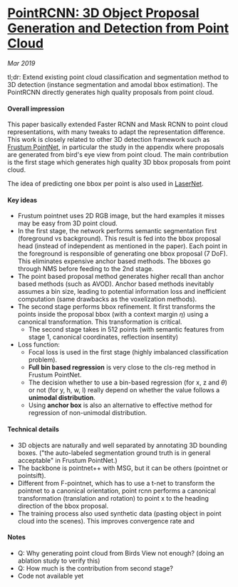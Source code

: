 # [PointRCNN: 3D Object Proposal Generation and Detection from Point Cloud](https://arxiv.org/abs/1812.04244)

_Mar 2019_

tl;dr: Extend existing point cloud classification and segmentation method to 3D detection (instance segmentation and amodal bbox estimation). The PointRCNN directly generates high quality proposals from point cloud.

#### Overall impression
This paper basically extended Faster RCNN and Mask RCNN to point cloud representations, with many tweaks to adapt the representation difference. This work is closely related to other 3D detection framework such as [Frustum PointNet](frustum_pointnet.md), in particular the study in the appendix where proposals are generated from bird's eye view from point cloud. The main contribution is the first stage which generates high quality 3D bbox proposals from point cloud.

The idea of predicting one bbox per point is also used in [LaserNet](lasernet.md).

#### Key ideas
- Frustum pointnet uses 2D RGB image, but the hard examples it misses may be easy from 3D point cloud.
- In the first stage, the network performs semantic segmentation first (foreground vs background). This result is fed into the bbox proposal head (instead of independent as mentioned in the paper). Each point in the foreground is responsible of generating one bbox proposal (7 DoF). This eliminates expensive anchor based methods. The bboxes go through NMS before feeding to the 2nd stage.
- The point based proposal method generates higher recall than anchor based methods (such as AVOD). Anchor based methods inevitably assumes a bin size, leading to potential information loss and inefficient computation (same drawbacks as the voxelization methods).
- The second stage performs bbox refinement. It first transforms the points inside the proposal bbox (with a context margin $\eta$) using a canonical transformation. This transformation is critical.
	- The second stage takes in 512 points (with semantic features from stage 1, canonical coordinates, reflection insentity)
- Loss function:
	- Focal loss is used in the first stage (highly imbalanced classification problem).
	- **Full bin based regression** is very close to the cls-reg method in Frustum PointNet. 
	- The decision whether to use a bin-based regression (for x, z and $\theta$) or not (for y, h, w, l) really depend on whether the value follows a **unimodal distribution**.
	- Using **anchor box** is also an alternative to effective method for regression of non-unimodal distribution.

#### Technical details
- 3D objects are naturally and well separated by annotating 3D bounding boxes. ("the auto-labeled segmentation ground truth is in general acceptable" in Frustum PointNet.)
- The backbone is pointnet++ with MSG, but it can be others (pointnet or pointsift).
- Different from F-pointnet, which has to use a t-net to transform the pointnet to a canonical orientation, point rcnn performs a canonical transformation (translation and rotation) to point x to the heading direction of the bbox proposal.
- The training process also used synthetic data (pasting object in point cloud into the scenes). This improves convergence rate and 

#### Notes
- Q: Why generating point cloud from Birds View not enough? (doing an ablation study to verify this)
- Q: How much is the contribution from second stage? 
- Code not available yet
